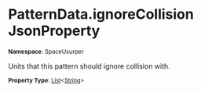 # PatternData.ignoreCollision JsonProperty

<small>**Namespace**: SpaceUsurper</small>

Units that this pattern should ignore collision with.

<small>**Property Type**: [List](https://docs.microsoft.com/en-us/dotnet/api/system.collections.generic.list-1?view=netframework-4.5)&lt;[String](https://docs.microsoft.com/en-us/dotnet/api/system.string?view=netframework-4.5)&gt;</small>

